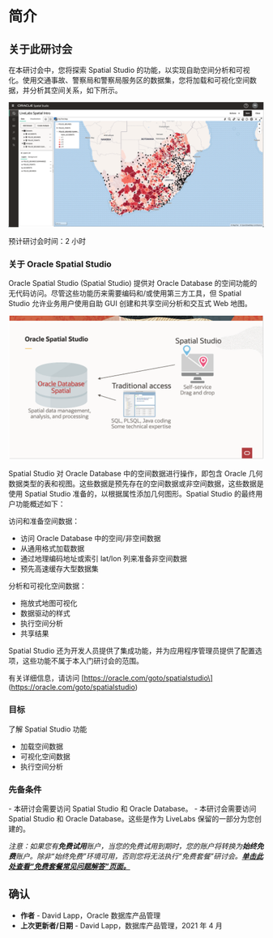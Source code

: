 # 简介

## 关于此研讨会

在本研讨会中，您将探索 Spatial Studio 的功能，以实现自助空间分析和可视化。使用交通事故、警察局和警察局服务区的数据集，您将加载和可视化空间数据，并分析其空间关系，如下所示。

![Oracle Spatial Studio](./images/spatial-studio-project.png)

预计研讨会时间：2 小时

### 关于 Oracle Spatial Studio

Oracle Spatial Studio (Spatial Studio) 提供对 Oracle Database 的空间功能的无代码访问。尽管这些功能历来需要编码和/或使用第三方工具，但 Spatial Studio 允许业务用户使用自助 GUI 创建和共享空间分析和交互式 Web 地图。

![Oracle Spatial Studio](./images/spatial-studio.png)

Spatial Studio 对 Oracle Database 中的空间数据进行操作，即包含 Oracle 几何数据类型的表和视图。这些数据是预先存在的空间数据或非空间数据，这些数据是使用 Spatial Studio 准备的，以根据属性添加几何图形。Spatial Studio 的最终用户功能概述如下：

访问和准备空间数据：

*   访问 Oracle Database 中的空间/非空间数据
*   从通用格式加载数据
*   通过地理编码地址或索引 lat/lon 列来准备非空间数据
*   预先高速缓存大型数据集

分析和可视化空间数据：

*   拖放式地图可视化
*   数据驱动的样式
*   执行空间分析
*   共享结果

Spatial Studio 还为开发人员提供了集成功能，并为应用程序管理员提供了配置选项，这些功能不属于本入门研讨会的范围。

有关详细信息，请访问 \[https://oracle.com/goto/spatialstudio\] (https://oracle.com/goto/spatialstudio)

### 目标

了解 Spatial Studio 功能

*   加载空间数据
*   可视化空间数据
*   执行空间分析

### 先备条件

\- 本研讨会需要访问 Spatial Studio 和 Oracle Database。 \- 本研讨会需要访问 Spatial Studio 和 Oracle Database。这些是作为 LiveLabs 保留的一部分为您创建的。

_注意：如果您有**免费试用**账户，当您的免费试用到期时，您的账户将转换为**始终免费**账户。除非“始终免费”环境可用，否则您将无法执行“免费套餐”研讨会。**[单击此处查看“免费套餐常见问题解答”页面。](https://www.oracle.com/cloud/free/faq.html)**_

## 确认

*   **作者** - David Lapp，Oracle 数据库产品管理
*   **上次更新者/日期** - David Lapp，数据库产品管理，2021 年 4 月